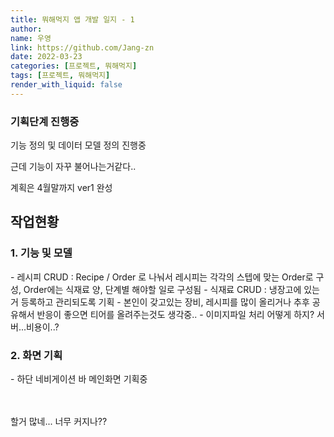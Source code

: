 ```yaml
---
title: 뭐해먹지 앱 개발 일지 - 1
author:
name: 우영
link: https://github.com/Jang-zn
date: 2022-03-23
categories: [프로젝트, 뭐해먹지]
tags: [프로젝트, 뭐해먹지]
render_with_liquid: false
---
```


### 기획단계 진행중

기능 정의 및 데이터 모델 정의 진행중

근데 기능이 자꾸 불어나는거같다..

계획은 4월말까지 ver1 완성

## 작업현황

<h3>1. 기능 및 모델</h3>
  - 레시피 CRUD : Recipe / Order 로 나눠서 레시피는 각각의 스텝에 맞는 Order로 구성, Order에는 식재료 양, 단계별 해야할 일로 구성됨
  - 식재료 CRUD : 냉장고에 있는거 등록하고 관리되도록 기획
  - 본인이 갖고있는 장비, 레시피를 많이 올리거나 추후 공유해서 반응이 좋으면 티어를 올려주는것도 생각중..
  - 이미지파일 처리 어떻게 하지? 서버...비용이..?


<h3>2. 화면 기획</h3>
  - 하단 네비게이션 바 메인화면 기획중

<br><br>
할거 많네... 너무 커지나??


